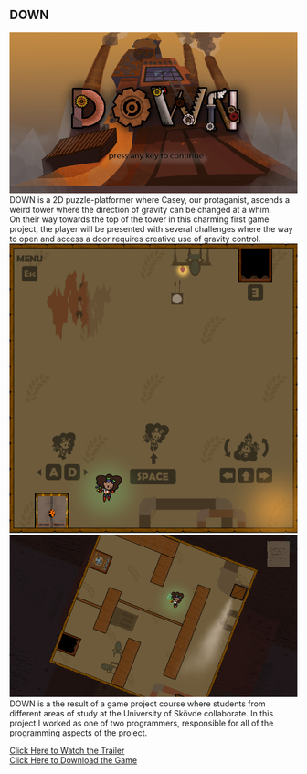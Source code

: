 ## DOWN
<img src="images/DOWN_1.png?raw=true"/>
DOWN is a 2D puzzle-platformer where Casey, our protaganist, ascends a weird tower where the direction of gravity can be changed at a whim.<br>
On their way towards the top of the tower in this charming first game project, the player will be presented with several challenges where the way to open and access a door requires creative use of gravity control.
<br>
<img src="images/DOWN_2.png?raw=true"/>
<img src="images/DOWN_3.png?raw=true"/>
<br>
DOWN is a the result of a game project course where students from different areas of study at the University of Skövde collaborate. In this project I worked as one of two programmers, responsible for all of the programming aspects of the project.

[Click Here to Watch the Trailer](https://drive.google.com/file/d/1zki7kvMJ9mQfKTBASoiMq_2EsmbdPe-I/view?usp=sharing)<br>
[Click Here to Download the Game](https://drive.google.com/file/d/1V7ngUk-L0xeTcyrCg0qIF14bSrtISk1i/view?usp=sharing)
